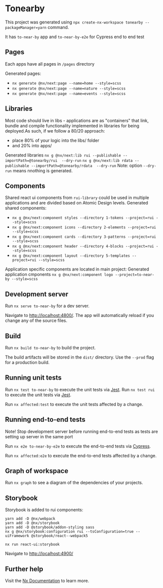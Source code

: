# Tonearby

This project was generated using `npx create-nx-workspace tonearby --packageManager=yarn` command.

It has `to-near-by` app and `to-near-by-e2e` for Cypress end to end test

## Pages

Each apps have all pages in `/pages` directory

Generated pages:
- `nx generate @nx/next:page --name=home --style=scss`
- `nx generate @nx/next:page --name=nature --style=scss`
- `nx generate @nx/next:page --name=events --style=scss`


## Libraries

Most code should live in libs - applications are as "containers" that link, bundle and compile functionality implemented in libraries for being deployed.As such, if we follow a 80/20 approach:
- place 80% of your logic into the libs/ folder
- and 20% into apps/


Generated libraries
`nx g @nx/next:lib rui --publishable --importPath=@tonearby/rui  --dry-run` 
`nx g @nx/next:lib rdata --publishable --importPath=@tonearby/rdata  --dry-run` 
Note: option `--dry-run` means nnothing is generated.


## Components

Shared react ui components from `rui-library` could be used in multiple applications and are divided based on Atomic Design levels.
Generated shared components:

- `nx g @nx/next:component styles --directory 1-tokens --project=rui --style=scss`
- `nx g @nx/next:component icons --directory 2-elements --project=rui --style=scss`
- `nx g @nx/next:component cards --directory 3-patterns --project=rui --style=scss`
- `nx g @nx/next:component header --directory 4-blocks --project=rui --style=scss`
- `nx g @nx/next:component layout --directory 5-templates --project=rui --style=scss`

Application specific components are located in main project:
Generated application cmponents `nx g @nx/next:component logo --project=to-near-by --style=scss`

## Development server

Run `nx serve to-near-by` for a dev server. 

Navigate to [http://localhost:4800/](http://localhost:4800/). The app will automatically reload if you change any of the source files.

## Build

Run `nx build to-near-by` to build the project. 

The build artifacts will be stored in the `dist/` directory. Use the `--prod` flag for a production build.

## Running unit tests

Run `nx test to-near-by` to execute the unit tests via [Jest](https://jestjs.io).
Run `nx test rui` to execute the unit tests via [Jest](https://jestjs.io).

Run `nx affected:test` to execute the unit tests affected by a change.

## Running end-to-end tests

Note! Stop development server before running end-to-end tests as tests are setting up server in the same port

Run `nx e2e to-near-by-e2e` to execute the end-to-end tests via [Cypress](https://www.cypress.io).

Run `nx affected:e2e` to execute the end-to-end tests affected by a change.

## Graph of workspace

Run `nx graph` to see a diagram of the dependencies of your projects.


## Storybook

Storybook is added to rui components: 
```
yarn add -D @nx/webpack
yarn add -D @nx/storybook
yarn add -D @storybook/addon-styling sass
nx g @nx/storybook:configuration rui --tsConfiguration=true --uiFramework @storybook/react--webpack5
```

`nx run react-ui:storybook`

Navigate to [http://localhost:4900/](http://localhost:4900/)

## Further help

Visit the [Nx Documentation](https://nx.dev) to learn more.
